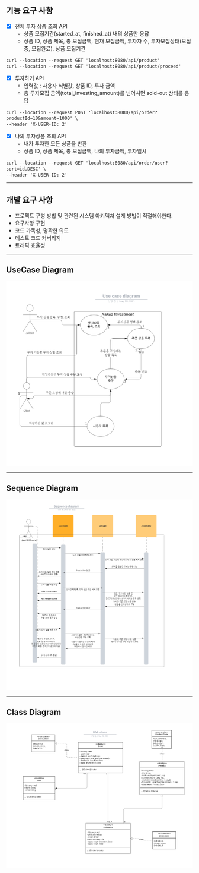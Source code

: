 ## 기능 요구 사항
- [x] 전체 투자 상품 조회 API
  - 상품 모집기간(started_at, finished_at) 내의 상품만 응답
  - 상품 ID, 상품 제목, 총 모집금액, 현재 모집금액, 투자자 수, 투자모집상태(모집중, 모집완료), 상품 모집기간
```curl
curl --location --request GET 'localhost:8080/api/product'
curl --location --request GET 'localhost:8080/api/product/proceed'
```  

- [X] 투자하기 API
  - 입력값 : 사용자 식별값, 상품 ID, 투자 금액
  - 총 투자모집 금액(total_investing_amount)를 넘어셔면 sold-out 상태를 응답
```curl
curl --location --request POST 'localhost:8080/api/order?productId=10&amount=1000' \
--header 'X-USER-ID: 2'
```
- [X] 나의 투자상품 조회 API
  - 내가 투자한 모든 상품을 반환
  - 상품 ID, 상품 제목, 총 모집금액, 나의 투자금액, 투자일시  
```curl
curl --location --request GET 'localhost:8080/api/order/user?sort=id,DESC' \
--header 'X-USER-ID: 2'
```

---
## 개발 요구 사항
- 프로젝트 구성 방법 및 관련된 시스템 아키텍처 설계 방법이 적절해야한다.
- 요구사항 구현
- 코드 가독성, 명확한 의도
- 테스트 코드 커버리지
- 트래픽 효율성

---
## UseCase Diagram
![UseCase Diagram](diagram/UseCaseDiagram.png)

---
## Sequence Diagram
![Sequence Diagram](diagram/SequenceDiagram.png)

---
## Class Diagram
![Class Diagram](diagram/ClassDiagram.png)

